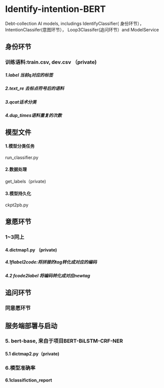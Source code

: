 # Identify-intention-BERT
Debt-collection AI models, includings IdentifyClassifier( 身份环节），IntentionClassifer(意图环节）， Loop3Classifer(追问环节）and ModelService
## 身份环节
### 训练语料:train.csv, dev.csv （private)
##### 1.label 当前q对应的标签
##### 2.text_re 去标点符号后的语料
##### 3.qcat话术分类
##### 4.dup_times语料重复的次数
## 模型文件
#### 1.模型分类任务
run_classifier.py
#### 2.数据处理
get_labels（private)
#### 3.模型持久化
 ckpt2pb.py
## 意愿环节
### 1~3同上
#### 4.dictmap1.py （private)
 ##### 4.1flabel2code:将拼接的tag转化成对应的编码
 ##### 4.2 fcode2label 将编码转化成对应newtag
## 追问环节
### 同意愿环节


## 服务端部署与启动
### 5. bert-base, 来自于项目BERT-BiLSTM-CRF-NER
 #### 5.1 dictmap2.py（private)
### 6.模型准确率
####  6.1classifiction_report
